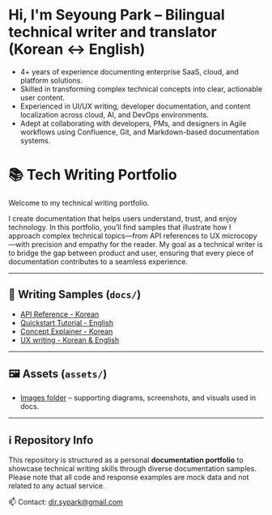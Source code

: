# Hi, I'm Seyoung Park – Bilingual technical writer and translator (Korean ↔ English)

- 4+ years of experience documenting enterprise SaaS, cloud, and platform solutions. 
- Skilled in transforming complex technical concepts into clear, actionable user content. 
- Experienced in UI/UX writing, developer documentation, and content localization across cloud, AI, and DevOps environments. 
- Adept at collaborating with developers, PMs, and designers in Agile workflows using Confluence, Git, and Markdown-based documentation systems.

# 📚 Tech Writing Portfolio

Welcome to my technical writing portfolio.

I create documentation that helps users understand, trust, and enjoy technology.
In this portfolio, you’ll find samples that illustrate how I approach complex technical topics—from API references to UX microcopy—with precision and empathy for the reader.
My goal as a technical writer is to bridge the gap between product and user, ensuring that every piece of documentation contributes to a seamless experience.

---

## 📖 Writing Samples (`docs/`)
- [API Reference - Korean](./docs/samples/api-reference/index.md)
- [Quickstart Tutorial - English](./docs/samples/tutorial-quickstart/index.md)
- [Concept Explainer - Korean](./docs/samples/concept-explainer/index.md)
- [UX writing - Korean & English](./docs/samples/ux-writing/index.md)

---

## 🖼 Assets (`assets/`)
- [Images folder](https://github.com/dirsypark-droid/seyoungpark/tree/main/tech-writing-portfolio/docs/assets) – supporting diagrams, screenshots, and visuals used in docs.

---

## ℹ️ Repository Info
This repository is structured as a personal **documentation portfolio** to showcase technical writing skills through diverse documentation samples.
Please note that all code and response examples are mock data and not related to any actual service.

📫 Contact: dir.sypark@gmail.com
